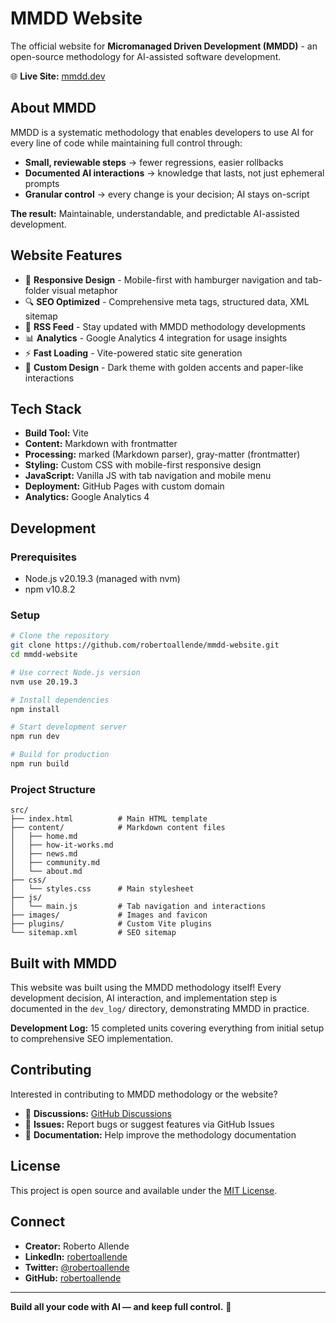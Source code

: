 # MMDD Website

The official website for **Micromanaged Driven Development (MMDD)** - an open-source methodology for AI-assisted software development.

🌐 **Live Site:** [mmdd.dev](https://mmdd.dev)

## About MMDD

MMDD is a systematic methodology that enables developers to use AI for every line of code while maintaining full control through:

- **Small, reviewable steps** → fewer regressions, easier rollbacks
- **Documented AI interactions** → knowledge that lasts, not just ephemeral prompts  
- **Granular control** → every change is your decision; AI stays on-script

**The result:** Maintainable, understandable, and predictable AI-assisted development.

## Website Features

- 📱 **Responsive Design** - Mobile-first with hamburger navigation and tab-folder visual metaphor
- 🔍 **SEO Optimized** - Comprehensive meta tags, structured data, XML sitemap
- 📰 **RSS Feed** - Stay updated with MMDD methodology developments
- 📊 **Analytics** - Google Analytics 4 integration for usage insights
- ⚡ **Fast Loading** - Vite-powered static site generation
- 🎨 **Custom Design** - Dark theme with golden accents and paper-like interactions

## Tech Stack

- **Build Tool:** Vite
- **Content:** Markdown with frontmatter
- **Processing:** marked (Markdown parser), gray-matter (frontmatter)
- **Styling:** Custom CSS with mobile-first responsive design
- **JavaScript:** Vanilla JS with tab navigation and mobile menu
- **Deployment:** GitHub Pages with custom domain
- **Analytics:** Google Analytics 4

## Development

### Prerequisites
- Node.js v20.19.3 (managed with nvm)
- npm v10.8.2

### Setup
```bash
# Clone the repository
git clone https://github.com/robertoallende/mmdd-website.git
cd mmdd-website

# Use correct Node.js version
nvm use 20.19.3

# Install dependencies
npm install

# Start development server
npm run dev

# Build for production
npm run build
```

### Project Structure
```
src/
├── index.html          # Main HTML template
├── content/            # Markdown content files
│   ├── home.md
│   ├── how-it-works.md
│   ├── news.md
│   ├── community.md
│   └── about.md
├── css/
│   └── styles.css      # Main stylesheet
├── js/
│   └── main.js         # Tab navigation and interactions
├── images/             # Images and favicon
├── plugins/            # Custom Vite plugins
└── sitemap.xml         # SEO sitemap
```

## Built with MMDD

This website was built using the MMDD methodology itself! Every development decision, AI interaction, and implementation step is documented in the `dev_log/` directory, demonstrating MMDD in practice.

**Development Log:** 15 completed units covering everything from initial setup to comprehensive SEO implementation.

## Contributing

Interested in contributing to MMDD methodology or the website? 

- 💬 **Discussions:** [GitHub Discussions](https://github.com/robertoallende/micromanaged-driven-development/discussions)
- 🐛 **Issues:** Report bugs or suggest features via GitHub Issues
- 📖 **Documentation:** Help improve the methodology documentation

## License

This project is open source and available under the [MIT License](LICENSE).

## Connect

- **Creator:** Roberto Allende
- **LinkedIn:** [robertoallende](https://www.linkedin.com/in/robertoallende/)
- **Twitter:** [@robertoallende](https://x.com/robertoallende)
- **GitHub:** [robertoallende](https://github.com/robertoallende)

---

**Build all your code with AI — and keep full control.** 🚀
